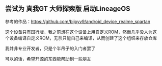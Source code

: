 ## 尝试为 真我GT 大师探索版 启动LineageOS

参考的作品：https://github.com/bijoyv9/android_device_realme_spartan

这个设备只有国行版，我之前想在这个设备上用自定义ROM，然而几乎没人为这个设备编译自定义ROM，无奈只能自己来编译，从而创建了这个组织来存放仓库

我并非专业开发者，只是个半吊子的入门者罢了

可以的话，希望开源的东西能帮助到一些朋友
